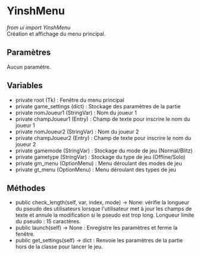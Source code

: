 # YinshMenu
*from ui import YinshMenu*<br>
Création et affichage du menu principal.
## Paramètres
Aucun paramètre.
## Variables
- private root (Tk) : Fenêtre du menu principal
- private game_settings (dict) : Stockage des paramètres de la partie
- private nomJoueur1 (StringVar) : Nom du joueur 1
- private champJoueur1 (Entry) : Champ de texte pour inscrire le nom du joueur 1
- private nomJoueur2 (StringVar) : Nom du joueur 2
- private champJoueur2 (Entry) : Champ de texte pour inscrire le nom du joueur 2
- private gamemode (StringVar) : Stockage du mode de jeu (Normal/Blitz)
- private gametype (StringVar) : Stockage du type de jeu (Offline/Solo)
- private gm_menu (OptionMenu) : Menu déroulant des modes de jeu
- private gt_menu (OptionMenu) : Menu déroulant des types de jeu
## Méthodes
- public check_length(self, var, index, mode) -> None: vérifie la longueur du pseudo des utilisateurs lorsque l'utilisateur met à jour les champs de texte et annule la modification si le pseudo est trop long. Longueur limite du pseudo : 15 caractères.
- public launch(self) -> None :
Enregistre les paramètres et ferme la fenêtre.
- public get_settings(self) -> dict :
Renvoie les paramètres de la partie hors de la classe pour lancer le jeu.